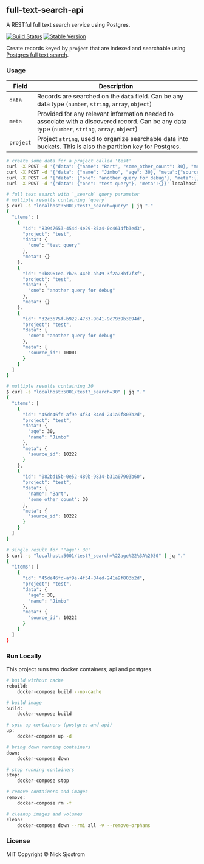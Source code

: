 ## full-text-search-api

A RESTful full text search service using Postgres.

[![Build Status](https://github.com/anothrNick/full-text-search-api/workflows/Bump%20version/badge.svg)](https://github.com/anothrNick/full-text-search-api/workflows/Bump%20version/badge.svg)
[![Stable Version](https://img.shields.io/github/v/tag/anothrNick/full-text-search-api)](https://img.shields.io/github/v/tag/anothrNick/full-text-search-api)

Create records keyed by `project` that are indexed and searchable using [Postgres full text search](https://www.postgresql.org/docs/12/textsearch.html).

### Usage

|Field|Description|
|-----|-----------|
|`data`|Records are searched on the `data` field. Can be any data type (`number`, `string`, `array`, `object`)|
|`meta`|Provided for any relevant information needed to associate with a discovered record. Can be any data type (`number`, `string`, `array`, `object`)|
|`project`|Project `string`, used to organize searchable data into buckets. This is also the partition key for Postgres.|

```sh
# create some data for a project called 'test'
curl -X POST -d '{"data": {"name": "Bart", "some_other_count": 30}, "meta":{"source_id": 10222}}' localhost:5001/test
curl -X POST -d '{"data": {"name": "Jimbo", "age": 30}, "meta":{"source_id": 10222}}' localhost:5001/test
curl -X POST -d '{"data": {"one": "another query for debug"}, "meta":{}}' localhost:5001/test
curl -X POST -d '{"data": {"one": "test query"}, "meta":{}}' localhost:5001/test

# full text search with `_search` query parameter
# multiple results containing `query`
$ curl -s "localhost:5001/test?_search=query" | jq "."
{
  "items": [
    {
      "id": "83947653-454d-4e29-85a4-0c4614fb3ed3",
      "project": "test",
      "data": {
        "one": "test query"
      },
      "meta": {}
    },
    {
      "id": "0b8961ea-7b76-44eb-ab49-3f2a23bf7f3f",
      "project": "test",
      "data": {
        "one": "another query for debug"
      },
      "meta": {}
    },
    {
      "id": "32c3675f-b922-4733-9041-9c7939b3894d",
      "project": "test",
      "data": {
        "one": "another query for debug"
      },
      "meta": {
        "source_id": 10001
      }
    }
  ]
}

# multiple results containing 30
$ curl -s "localhost:5001/test?_search=30" | jq "."
{
  "items": [
    {
      "id": "45de46fd-af9e-4f54-84ed-241a9f803b2d",
      "project": "test",
      "data": {
        "age": 30,
        "name": "Jimbo"
      },
      "meta": {
        "source_id": 10222
      }
    },
    {
      "id": "082bd15b-0e52-489b-9834-b31a07903b60",
      "project": "test",
      "data": {
        "name": "Bart",
        "some_other_count": 30
      },
      "meta": {
        "source_id": 10222
      }
    }
  ]
}

# single result for '"age": 30'
$ curl -s "localhost:5001/test?_search=%22age%22%3A%2030" | jq "."
{
  "items": [
    {
      "id": "45de46fd-af9e-4f54-84ed-241a9f803b2d",
      "project": "test",
      "data": {
        "age": 30,
        "name": "Jimbo"
      },
      "meta": {
        "source_id": 10222
      }
    }
  ]
}
```

### Run Locally

This project runs two docker containers; api and postgres.

```sh
# build without cache
rebuild:
	docker-compose build --no-cache

# build image
build:
	docker-compose build

# spin up containers (postgres and api)
up:
	docker-compose up -d

# bring down running containers
down:
	docker-compose down

# stop running containers
stop:
	docker-compose stop

# remove containers and images
remove:
	docker-compose rm -f

# cleanup images and volumes
clean:
	docker-compose down --rmi all -v --remove-orphans
```

### License

MIT Copyright &copy; Nick Sjostrom

